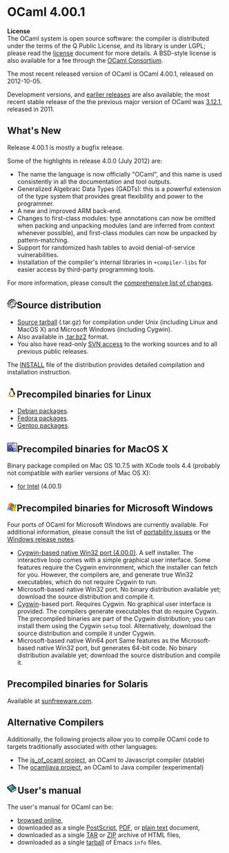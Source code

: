 OCaml 4.00.1
============

**License** \
 The OCaml system is open source software: the compiler is distributed
under the terms of the Q Public License, and its library is under LGPL;
please read the [license](../license.html) document for more details. A
BSD-style license is also available for a fee through the [OCaml
Consortium](../support.html#consortium).

The most recent released version of OCaml is OCaml 4.00.1, released on
2012-10-05.

Development versions, and [earlier
releases](http://caml.inria.fr/pub/distrib/) are also available; the
most recent stable release of the the previous major version of OCaml
was [3.12.1](3.12.1.html), released in 2011.

What's New
----------

Release 4.00.1 is mostly a bugfix release.

Some of the highlights in release 4.0.0 (July 2012) are:

-   The name the language is now officially "OCaml", and this name is
    used consistently in all the documentation and tool outputs.
-   Generalized Algebraic Data Types (GADTs): this is a powerful
    extension of the type system that provides great flexibility and
    power to the programmer.
-   A new and improved ARM back-end.
-   Changes to first-class modules: type annotations can now be omitted
    when packing and unpacking modules (and are inferred from context
    whenever possible), and first-class modules can now be unpacked by
    pattern-matching.
-   Support for randomized hash tables to avoid denial-of-service
    vulnerabilities.
-   Installation of the compiler's internal libraries in
    `+compiler-libs` for easier access by third-party programming tools.

For more information, please consult the [comprehensive list of
changes](http://caml.inria.fr/pub/distrib/ocaml-4.00/notes/Changes).

![](.././img/source.gif)Source distribution
-------------------------------------------

-   [Source
    tarball](http://caml.inria.fr/pub/distrib/ocaml-4.00/ocaml-4.00.1.tar.gz)
    (.tar.gz) for compilation under Unix (including Linux and MacOS X)
    and Microsoft Windows (including Cygwin).
-   Also available in
    [.tar.bz2](http://caml.inria.fr/pub/distrib/ocaml-4.00/ocaml-4.00.1.tar.bz2)
    format.
-   You also have read-only [SVN access](svn.html) to the working
    sources and to all previous public releases.

The [INSTALL](http://caml.inria.fr/pub/distrib/ocaml-4.00/notes/INSTALL)
file of the distribution provides detailed compilation and installation
instruction.

![](.././img/linux.gif)Precompiled binaries for Linux
-----------------------------------------------------

-   [Debian packages](http://packages.debian.org/ocaml).
-   [Fedora
    packages](https://admin.fedoraproject.org/pkgdb/acls/name/ocaml/).
-   [Gentoo
    packages](http://packages.gentoo.org/packages/?category=dev-lang;name=ocaml).

![](.././img/macos.gif)Precompiled binaries for MacOS X
-------------------------------------------------------

Binary package compiled on Mac OS 10.7.5 with XCode tools 4.4 (probably
not compatible with earlier versions of Mac OS X):

-   [for
    Intel](http://caml.inria.fr/pub/distrib/ocaml-4.00/ocaml-4.00.1-intel.dmg)
    (4.00.1)

![](.././img/windows.gif)Precompiled binaries for Microsoft Windows
-------------------------------------------------------------------

Four ports of OCaml for Microsoft Windows are currently available. For
additional information, please consult the list of [portability
issues](http://caml.inria.fr/ocaml/portability.en.html) or the [Windows
release
notes](http://caml.inria.fr/pub/distrib/ocaml-4.00/notes/README.win32).

-   [Cygwin-based native Win32 port
    (4.00.0)](http://protz.github.com/ocaml-installer/). A self
    installer. The interactive loop comes with a simple graphical user
    interface. Some features require the Cygwin environment, which the
    installer can fetch for you. However, the compilers are, and
    generate true Win32 executables, which do not require Cygwin to run.
-   Microsoft-based native Win32 port. No binary distribution available
    yet; download the source distribution and compile it.
-   [Cygwin](http://cygwin.com/)-based port. Requires Cygwin. No
    graphical user interface is provided. The compilers generate
    executables that do require Cygwin. The precompiled binaries are
    part of the Cygwin distribution; you can install them using the
    Cygwin `setup` tool. Alternatively, download the source distribution
    and compile it under Cygwin.
-   Microsoft-based native Win64 port Same features as the
    Microsoft-based native Win32 port, but generates 64-bit code. No
    binary distribution available yet; download the source distribution
    and compile it.

Precompiled binaries for Solaris
--------------------------------

Available at [sunfreeware.com](http://sunfreeware.com/).

Alternative Compilers
---------------------

Additionally, the following projects allow you to compile OCaml code to
targets traditionally associated with other languages:

-   The [js\_of\_ocaml project](http://ocsigen.org/js_of_ocaml/), an
    OCaml to Javascript compiler (stable)
-   The [ocamljava project](http://cafesterol.x9c.fr/), an OCaml to Java
    compiler (experimental)

![](.././img/doc.gif)User's manual
----------------------------------

The user's manual for OCaml can be:

-   [browsed
    online](http://caml.inria.fr/pub/docs/manual-ocaml-4.00/index.html),
-   downloaded as a single
    [PostScript](http://caml.inria.fr/pub/distrib/ocaml-4.00/ocaml-4.00-refman.ps.gz),
    [PDF](http://caml.inria.fr/pub/distrib/ocaml-4.00/ocaml-4.00-refman.pdf),
    or [plain
    text](http://caml.inria.fr/pub/distrib/ocaml-4.00/ocaml-4.00-refman.txt)
    document,
-   downloaded as a single
    [TAR](http://caml.inria.fr/pub/distrib/ocaml-4.00/ocaml-4.00-refman-html.tar.gz)
    or
    [ZIP](http://caml.inria.fr/pub/distrib/ocaml-4.00/ocaml-4.00-refman-html.zip)
    archive of HTML files,
-   downloaded as a single
    [tarball](http://caml.inria.fr/pub/distrib/ocaml-4.00/ocaml-4.00-refman.info.tar.gz)
    of Emacs `info` files.
